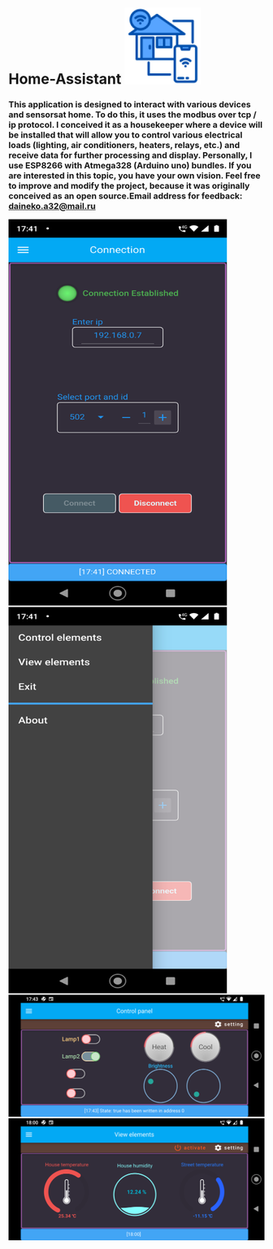 # Home-Assistant ![](https://github.com/artemned/Home-Assistant/blob/main/generalIcon.png)

### This application is designed to interact with various devices and sensorsat home. To do this, it uses the modbus over tcp / ip protocol. I conceived it as a housekeeper where a device will be installed that will allow you to control various electrical loads (lighting, air conditioners, heaters, relays, etc.) and receive data for further processing and display. Personally, I use ESP8266 with Atmega328 (Arduino uno) bundles. If you are interested in this topic, you have your own vision. Feel free to improve and modify the project, because it was originally conceived as an open source.Email address for feedback: daineko.a32@mail.ru
<img src=fotoApp/Screenshot_20211128-174124.png width="430" height="760"><img src=fotoApp/Screenshot_20211128-174131.png width="430" height="760"> 
<img src=fotoApp/Screenshot_20211128-174309.png width="865">
<img src=fotoApp/Screenshot_20211128-180032.png width="865">

